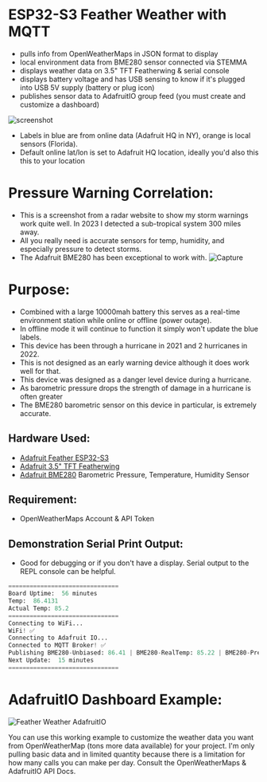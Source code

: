 # ESP32-S3 Feather Weather with MQTT
- pulls info from OpenWeatherMaps in JSON format to display
- local environment data from BME280 sensor connected via STEMMA
- displays weather data on 3.5" TFT Featherwing & serial console
- displays battery voltage and has USB sensing to know if it's plugged into USB 5V supply (battery or plug icon)
- publishes sensor data to AdafruitIO group feed (you must create and customize a dashboard)

![screenshot](https://user-images.githubusercontent.com/49322231/235323187-4bcce094-0927-4b9e-b5cf-2646f0b6944d.jpg)
- Labels in blue are from online data (Adafruit HQ in NY), orange is local sensors (Florida).
- Default online lat/lon is set to Adafruit HQ location, ideally you'd also this this to your location
 
 # Pressure Warning Correlation:
- This is a screenshot from a radar website to show my storm warnings work quite well. In 2023 I detected a sub-tropical system 300 miles away.
- All you really need is accurate sensors for temp, humidity, and especially pressure to detect storms.
- The Adafruit BME280 has been exceptional to work with.
![Capture](https://user-images.githubusercontent.com/49322231/235323256-1daa61f0-caa2-432b-9cb6-3666e063a1fc.JPG)

# Purpose:
- Combined with a large 10000mah battery this serves as a real-time environment station while online or offline (power outage).
- In offline mode it will continue to function it simply won't update the blue labels.
- This device has been through a hurricane in 2021 and 2 hurricanes in 2022.
- This is not designed as an early warning device although it does work well for that.
- This device was designed as a danger level device during a hurricane.
- As barometric pressure drops the strength of damage in a hurricane is often greater
- The BME280 barometric sensor on this device in particular, is extremely accurate.

## Hardware Used:
- [Adafruit Feather ESP32-S3](https://www.adafruit.com/product/5477)
- [Adafruit 3.5" TFT Featherwing](https://www.adafruit.com/product/3651)
- [Adafruit BME280](https://www.adafruit.com/product/2651) Barometric Pressure, Temperature, Humidity Sensor

## Requirement:
- OpenWeatherMaps Account & API Token

## Demonstration Serial Print Output:
- Good for debugging or if you don't have a display. Serial output to the REPL console can be helpful.
```py
===============================
Board Uptime:  56 minutes
Temp:  86.4131
Actual Temp: 85.2
===============================
Connecting to WiFi...
WiFi! ✅
Connecting to Adafruit IO...
Connected to MQTT Broker! ✅
Publishing BME280-Unbiased: 86.41 | BME280-RealTemp: 85.22 | BME280-Pressure: 1012.1 | BME280-Humidity: 65.1
Next Update:  15 minutes
===============================
```

# AdafruitIO Dashboard Example:
![Feather Weather AdafruitIO](https://github.com/DJDevon3/My_Circuit_Python_Projects/assets/49322231/5d2ee2b0-95f7-40b2-9dbd-8542a8e40aeb)


You can use this working example to customize the weather data you want from OpenWeatherMap (tons more data available) for your project. I'm only pulling basic data and in limited quantity because there is a limitation for how many calls you can make per day. Consult the OpenWeatherMaps & AdafruitIO API Docs.
